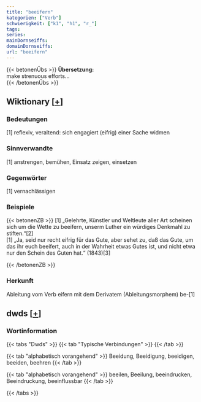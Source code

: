 ```yaml
---
title: "beeifern"
kategorien: ["Verb"]
schwierigkeit: ["k1", "h1", "r_"]
tags:
series:
mainDornseiffs:
domainDornseiffs:
url: "beeifern"
---
```


{{< betonenÜbs >}}
**Übersetzung:**  
make strenuous efforts...  
{{< /betonenÜbs >}}

## Wiktionary [[+](https://de.wiktionary.org/wiki/beeifern)]

### Bedeutungen
[1] reflexiv, veraltend: sich engagiert (eifrig) einer Sache widmen  

### Sinnverwandte
[1] anstrengen, bemühen, Einsatz zeigen, einsetzen  

### Gegenwörter
[1] vernachlässigen  

### Beispiele
{{< betonenZB >}}
[1] „Gelehrte, Künstler und Weltleute aller Art scheinen sich um die Wette zu beeifern, unserm Luther ein würdiges Denkmahl zu stiften.“[2]  
[1] „Ja, seid nur recht eifrig für das Gute, aber sehet zu, daß das Gute, um das ihr euch beeifert, auch in der Wahrheit etwas Gutes ist, und nicht etwa nur den Schein des Guten hat.“ (1843)[3]  

{{< /betonenZB >}}
### Herkunft
Ableitung vom Verb eifern mit dem Derivatem (Ableitungsmorphem) be-[1]  



## dwds [[+](https://www.dwds.de/wb/beeifern)]

### Wortinformation
{{< tabs "Dwds" >}}
{{< tab "Typische Verbindungen" >}}
{{< /tab >}}

{{< tab "alphabetisch vorangehend" >}}
Beeidung, Beeidigung, beeidigen, beeiden, beehren
{{< /tab >}}

{{< tab "alphabetisch vorangehend" >}}
beeilen, Beeilung, beeindrucken, Beeindruckung, beeinflussbar
{{< /tab >}}

{{< /tabs >}}


